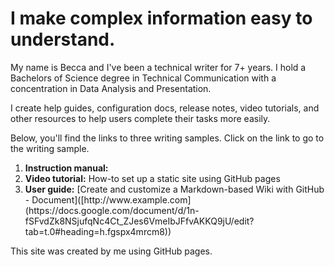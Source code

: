 # I make complex information easy to understand.

<p>My name is Becca and I've been a technical writer for 7+ years. I hold a Bachelors of Science degree in Technical Communication with a concentration in Data Analysis and Presentation.  
  
I create help guides, configuration docs, release notes, video tutorials, and other resources to help users complete their tasks more easily. 

<p>Below, you'll find the links to three writing samples. Click on the link to go to the writing sample. 
<ol>
  <li>  <b>Instruction manual:</b> </li>
  <li> <b>Video tutorial:</b> How-to set up a static site using GitHub pages </li>
  <li> <b>User guide:</b> [Create and customize a Markdown-based Wiki with GitHub
 - Document]([http://www.example.com](https://docs.google.com/document/d/1n-fSFvdZk8NSjufqNc4Ct_ZJes6VmeIbJFfvAKKQ9jU/edit?tab=t.0#heading=h.fgspx4mrcm8))
</li>
</ol>
  
</p>

<p>This site was created by me using GitHub pages.</p>
